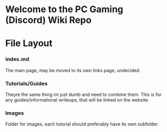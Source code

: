 # Welcome to the PC Gaming (Discord) Wiki Repo

# File Layout

### index.md

The main page, may be moved to its own links page, undecided.

### Tutorials/Guides

Theyre the same thing im just dumb and need to combine them. 
This is for any guides/informational writeups, that will be linked on the website.

### Images

Folder for images, each tutorial should preferably have its own subfolder.
